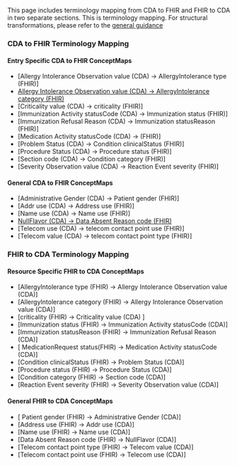 This page includes terminology mapping from CDA to FHIR and FHIR to CDA in two separate sections. This is terminology mapping. For structural transformations, please refer to the [general guidance](mappingGuidance.html) 

### CDA to FHIR Terminology Mapping

#### **Entry Specific CDA to FHIR ConceptMaps** 
- [Allergy Intolerance Observation value (CDA) → AllergyIntolerance type (FHIR)]
- [Allergy Intolerance Observation value (CDA) → AllergyIntolerance category (FHIR)](./ConceptMap-CF-AllergyIntoleranceCategory.html)
- [Criticality value (CDA) → criticality (FHIR)]
- [Immunization Activity statusCode (CDA) → Immunization status (FHIR)]
- [Immunization Refusal Reason (CDA) → Immunization statusReason (FHIR)]
- [Medication Activity statusCode (CDA) → (FHIR)]
- [Problem Status (CDA) → Condition clinicalStatus (FHIR)]
- [Procedure Status (CDA) → Procedure status (FHIR)]
- [Section code (CDA) → Condition category (FHIR)]
- [Severity Observation value (CDA) → Reaction Event severity (FHIR)]

#### **General CDA to FHIR ConceptMaps** 
- [Administrative Gender (CDA) → Patient gender (FHIR)]
- [Addr use  (CDA) → Address use (FHIR)]
- [Name use (CDA) → Name use (FHIR)]
- [NullFlavor (CDA) → Data Absent Reason code (FHIR)](./ConceptMap-CF-NullFlavorDataAbsentReason.html)
- [Telecom use (CDA) → telecom contact point use (FHIR)]
- [Telecom value (CDA) → telecom contact point type (FHIR)]

### FHIR to CDA Terminology Mapping

#### **Resource Specific FHIR to CDA ConceptMaps** 
- [AllergyIntolerance type (FHIR) → Allergy Intolerance Observation value (CDA)]
- [AllergyIntolerance category (FHIR) → Allergy Intolerance Observation value (CDA)]
- [criticality (FHIR) → Criticality value (CDA) ]
- [Immunization status (FHIR) → Immunization Activity statusCode (CDA)]
- [Immunization statusReason (FHIR) → Immunization Refusal Reason (CDA)]
- [ MedicationRequest status(FHIR) → Medication Activity statusCode (CDA)]
- [Condition clinicalStatus (FHIR) → Problem Status (CDA)]
- [Procedure status (FHIR) → Procedure Status (CDA)]
- [Condition category (FHIR) → Section code (CDA)]
- [Reaction Event severity (FHIR) → Severity Observation value (CDA)]

#### **General FHIR to CDA ConceptMaps** 
- [ Patient gender (FHIR) → Administrative Gender (CDA)]
- [Address use (FHIR) → Addr use (CDA)]
- [Name use (FHIR) → Name use (CDA)]
- [Data Absent Reason code (FHIR) → NullFlavor (CDA)]
- [Telecom contact point type (FHIR) → Telecom value (CDA)] 
- [Telecom contact point use (FHIR) → Telecom use (CDA)] 
